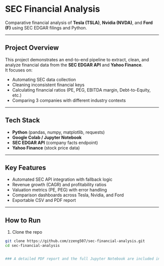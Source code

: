 # SEC Financial Analysis

Comparative financial analysis of **Tesla (TSLA)**, **Nvidia (NVDA)**, and **Ford (F)** using SEC EDGAR filings and Python.

---

## Project Overview
This project demonstrates an end-to-end pipeline to extract, clean, and analyze financial data from the **SEC EDGAR API** and **Yahoo Finance**.  
It focuses on:
- Automating SEC data collection
- Cleaning inconsistent financial keys
- Calculating financial ratios (PE, PEG, EBITDA margin, Debt-to-Equity, etc.)
- Comparing 3 companies with different industry contexts

---

## Tech Stack
- **Python** (pandas, numpy, matplotlib, requests)
- **Google Colab / Jupyter Notebook**
- **SEC EDGAR API** (company facts endpoint)
- **Yahoo Finance** (stock price data)

---

## Key Features
- Automated SEC API integration with fallback logic  
- Revenue growth (CAGR) and profitability ratios  
- Valuation metrics (PE, PEG) with error handling  
- Comparison dashboards across Tesla, Nvidia, and Ford  
- Exportable CSV and PDF report  

---

## How to Run

1. Clone the repo

```bash
git clone https://github.com/zzeng507/sec-financial-analysis.git
cd sec-financial-analysis


### A detailed PDF report and the full Jupyter Notebook are included in the repository for further review.
